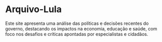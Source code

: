 # Arquivo-Lula
Este site apresenta uma análise das políticas e decisões recentes do governo, destacando os impactos na economia, educação e saúde, com foco nos desafios e críticas apontadas por especialistas e cidadãos.
